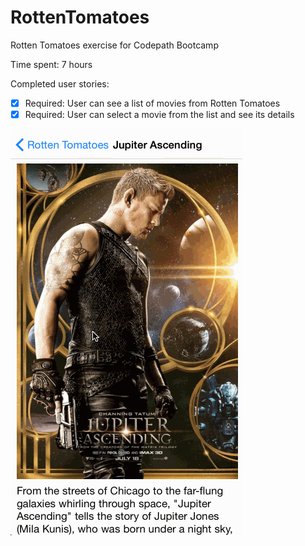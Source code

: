 # RottenTomatoes
Rotten Tomatoes exercise for Codepath Bootcamp

Time spent: 7 hours

Completed user stories:

* [x] Required: User can see a list of movies from Rotten Tomatoes
* [x] Required: User can select a movie from the list and see its details

![Video Walkthrough](rotten_tomatoes.gif)